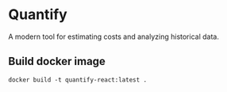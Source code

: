# Quantify
A modern tool for estimating costs and analyzing historical data.

## Build docker image
```
docker build -t quantify-react:latest .
```
